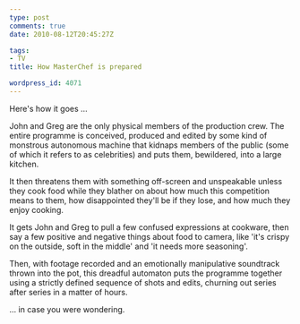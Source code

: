 ```yaml
---
type: post
comments: true
date: 2010-08-12T20:45:27Z

tags:
- TV
title: How MasterChef is prepared

wordpress_id: 4071
---
```


Here's how it goes …

John and Greg are the only physical members of the production crew. The entire programme is conceived, produced and edited by some kind of monstrous autonomous machine that kidnaps members of the public (some of which it refers to as celebrities) and puts them, bewildered, into a large kitchen.

It then threatens them with something off-screen and unspeakable unless they cook food while they blather on about how much this competition means to them, how disappointed they'll be if they lose, and how much they enjoy cooking.

It gets John and Greg to pull a few confused expressions at cookware, then say a few positive and negative things about food to camera, like 'it's crispy on the outside, soft in the middle' and 'it needs more seasoning'.

Then, with footage recorded and an emotionally manipulative soundtrack thrown into the pot, this dreadful automaton puts the programme together using a strictly defined sequence of shots and edits, churning out series after series in a matter of hours.

… in case you were wondering.

